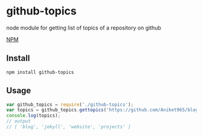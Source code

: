 # github-topics
node module for getting list of topics of a repository on github

[NPM](https://www.npmjs.com/package/github-topics)

## Install

```
npm install github-topics
```

## Usage


```javascript
var github_topics = require('./github-topics');
var topics = github_topics.gettopics('https://github.com/Aniket965/blog');
console.log(topics);
// output
// [ 'blog', 'jekyll', 'website', 'projects' ]

```